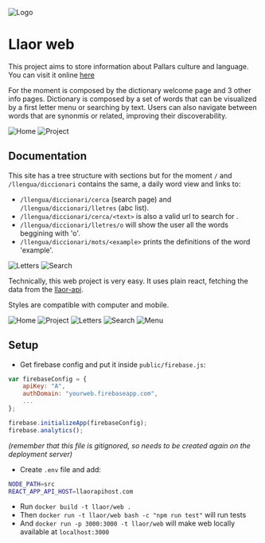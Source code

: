 ![Logo](screenshots/logo.png)

# Llaor web

This project aims to store information about Pallars culture and language.
You can visit it online [here](https://llaor.com)

For the moment is composed by the dictionary welcome page and 3 other info pages.
Dictionary is composed by a set of words
that can be visualized by a first letter menu or searching by text.
Users can also navigate between words that are synonmis or related,
improving their discoverability.

![Home](screenshots/home.png)
![Project](screenshots/project.png)

## Documentation

This site has a tree structure with sections
but for the moment `/` and `/llengua/diccionari` contains the same,
a daily word view and links to:
* `/llengua/diccionari/cerca` (search page) and `/llengua/diccionari/lletres` (abc list).
* `/llengua/diccionari/cerca/<text>` is also a valid url to search for <text>.
* `/llengua/diccionari/lletres/o` will show the user all the words beggining with 'o'.
* `/llengua/diccionari/mots/<example>` prints the definitions of the word 'example'.

![Letters](screenshots/letters.png)
![Search](screenshots/search.png)

Technically, this web project is very easy. It uses plain react,
fetching the data from the [llaor-api](https://github.com/jordifierro/llaor-api).

Styles are compatible with computer and mobile.

![Home](screenshots/mobile_home.png)
![Project](screenshots/mobile_project.png)
![Letters](screenshots/mobile_letters.png)
![Search](screenshots/mobile_search.png)
![Menu](screenshots/mobile_menu.png)

## Setup

* Get firebase config and put it inside `public/firebase.js`:
```javascript
var firebaseConfig = {
    apiKey: "A",
    authDomain: "yourweb.firebaseapp.com",
    ...
};

firebase.initializeApp(firebaseConfig);
firebase.analytics();
```

_(remember that this file is gitignored, so needs to be created again on the deployment server)_

* Create `.env` file and add:
```bash
NODE_PATH=src
REACT_APP_API_HOST=llaorapihost.com
```
* Run `docker build -t llaor/web .`
* Then `docker run -t llaor/web bash -c "npm run test"` will run tests
* And `docker run -p 3000:3000 -t llaor/web` will make web locally available at `localhost:3000`
